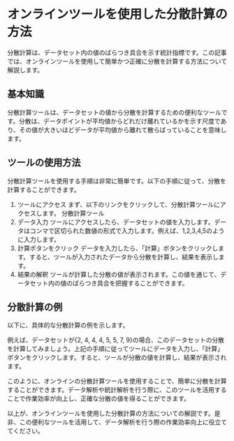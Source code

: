 オンラインツールを使用した分散計算の方法
====================

分散計算は、データセット内の値のばらつき具合を示す統計指標です。この記事では、オンラインツールを使用して簡単かつ正確に分散を計算する方法について解説します。

基本知識
----

分散計算ツールは、データセットの値から分散を計算するための便利なツールです。分散は、データポイントが平均値からどれだけ離れているかを示す尺度であり、その値が大きいほどデータが平均値から離れて散らばっていることを意味します。

ツールの使用方法
--------

分散計算ツールを使用する手順は非常に簡単です。以下の手順に従って、分散を計算することができます。

1. ツールにアクセス まず、以下のリンクをクリックして、分散計算ツールにアクセスします。 分散計算ツール
2. データ入力 ツールにアクセスしたら、データセットの値を入力します。データはコンマで区切られた数値の形式で入力します。例えば、1,2,3,4,5のように入力します。
3. 計算ボタンをクリック データを入力したら、「計算」ボタンをクリックします。すると、ツールが入力されたデータから分散を計算し、結果を表示します。
4. 結果の解釈 ツールが計算した分散の値が表示されます。この値を通じて、データセット内の値のばらつき具合を把握することができます。

分散計算の例
------

以下に、具体的な分散計算の例を示します。

例えば、データセットが{2, 4, 4, 4, 5, 5, 7, 9}の場合、このデータセットの分散を計算してみましょう。上記の手順に従ってツールにデータを入力し、「計算」ボタンをクリックします。すると、ツールが分散の値を計算し、結果が表示されます。

このように、オンラインの分散計算ツールを使用することで、簡単に分散を計算することができます。データ解析や統計解析を行う際に、このツールを活用することで作業効率が向上し、正確な分散の値を得ることができます。

以上が、オンラインツールを使用した分散計算の方法についての解説です。是非、この便利なツールを活用して、データ解析を行う際の作業効率向上に役立ててください。